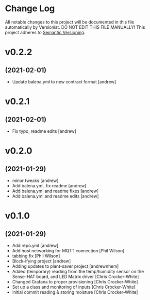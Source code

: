 # Change Log

All notable changes to this project will be documented in this file
automatically by Versionist. DO NOT EDIT THIS FILE MANUALLY!
This project adheres to [Semantic Versioning](http://semver.org/).

# v0.2.2
## (2021-02-01)

* Update balena.yml to new contract format [andrew]

# v0.2.1
## (2021-02-01)

* Fix typo, readme edits [andrew]

# v0.2.0
## (2021-01-29)

* minor tweaks [andrew]
* Add balena.yml, fix readme [andrew]
* Add balena.yml and readme fixes [andrew]
* Add balena.yml and readme edits [andrew]

# v0.1.0
## (2021-01-29)

* Add repo.yml [andrew]
* Add host networking for MQTT connection [Phil Wilson]
* tabbing fix [Phil Wilson]
* Block-ifying project [andrew]
* Adding updates to plant-saver project [andrewnhem]
* Added (temporary) reading from the temp/humidity sensor on the Sense-HAT board, and LED Matrix driver [Chris Crocker-White]
* Changed Grafana to proper provisioning [Chris Crocker-White]
* Set up a class and monitoring of inputs [Chris Crocker-White]
* Initial commit reading & storing moisture [Chris Crocker-White]
